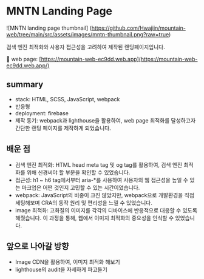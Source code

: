 # MNTN Landing Page

![MNTN landing page thumbnail] (https://github.com/Hwajiin/mountain-web/tree/main/src/assets/images/mntn-thumbnail.png?raw=true)

검색 엔진 최적화와 사용자 접근성을 고려하여 제작된 랜딩페이지입니다.

📎 web page: [https://mountain-web-ec9dd.web.app](https://mountain-web-ec9dd.web.app/)

## summary

- stack: HTML, SCSS, JavaScript, webpack
- 반응형
- deployment: firebase
- 제작 동기: webpack과 lighthouse을 활용하여, web page 최적화를 달성하고자 간단한 랜딩 페이지를 제작하게 되었습니다.

## 배운 점

- 검색 엔진 최적화: HTML head meta tag 및 og tag를 활용하여, 검색 엔진 최적화를 위해 신경써야 할 부분을 확인할 수 있었습니다.
- 접근성: h1 ~ h6 tag에서부터 aria-\*를 사용하여 사용자의 웹 접근성을 높일 수 있는 마크업은 어떤 것인지 고민할 수 있는 시간이었습니다.
- webpack: JavaScript의 비중이 크진 않았지만, webpack으로 개발환경을 직접 세팅해보며 CRA의 동작 원리 및 편리성을 느낄 수 있었습니다.
- image 최적화: 고화질의 이미지를 각각의 디바이스에 반응적으로 대응할 수 있도록 해줬습니다. 이 과정을 통해, 웹에서 이미지 최적화의 중요성을 인식할 수 있었습니다.

## 앞으로 나아갈 방향

- Image CDN을 활용하여, 이미지 최적화 해보기
- lighthouse의 audit을 자세하게 파고들기
